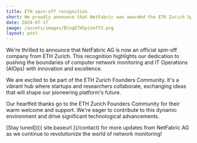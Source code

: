 ```yaml
---
title: ETH spin-off recognition
short: We proudly announce that NetFabric was awarded the ETH Zurich Spin-Off label, a new milestone in our journey.
date: 2024-07-17
image: /assets/images/BlogETHSpinoff3.png
layout: post
---
```



We're thrilled to announce that NetFabric AG is now an official spin-off company from ETH Zurich. This recognition highlights our dedication to pushing the boundaries of computer network monitoring and IT Operations (AIOps) with innovation and excellence.

We are excited to be part of the ETH Zurich Founders Community. It's a vibrant hub where startups and researchers collaborate, exchanging ideas that will shape our pioneering platform's future.

Our heartfelt thanks go to the ETH Zurich Founders Community for their warm welcome and support. We're eager to contribute to this dynamic environment and drive significant technological advancements.

[Stay tuned]({{ site.baseurl }}/contact) for more updates from NetFabric AG as we continue to revolutionize the world of network monitoring!